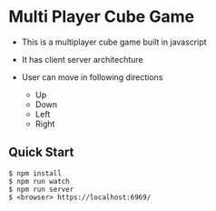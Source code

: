 # Multi Player Cube Game
- This is a multiplayer cube game built in javascript
- It has client server architechture

- User can move in following directions
  - Up
  - Down
  - Left
  - Right



## Quick Start

```console
$ npm install
$ npm run watch
$ npm run server
$ <browser> https://localhost:6969/
```
